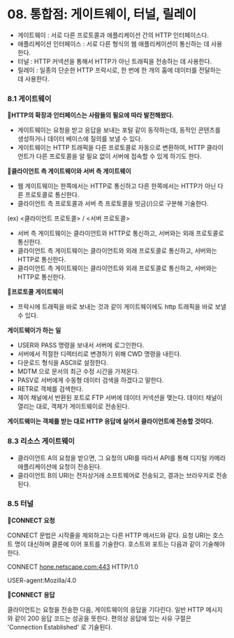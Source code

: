 # 08. 통합점: 게이트웨이, 터널, 릴레이

- 게이트웨이 : 서로 다른 프로토콜과 애플리케이션 간의 HTTP 인터페이스다.
- 애플리케이션 인터페이스 : 서로 다른 형식의 웹 애플리케이션이 통신하는  데 사용한다.
- 터널 : HTTP 커넥션을 통해서 HTTP가 아닌 트래픽을 전송하는 데 사용한다.
- 릴레이 : 일종의 단순한 HTTP 프락시로, 한 번에 한 개의 홉에 데이터를 전달하는 데 사용한다.

### **8.1 게이트웨이**

**📝HTTP의 확장과 인터페이스는 사람들의 필요에 따라 발전해왔다.** 

- 게이트웨이는 요청을 받고 응답을 보내는 포털 같이 동작하는데, 동적인 콘텐츠를 생성하거나 데이터 베이스에 질의를 보낼 수 있다.
- 게이트웨이는 HTTP 트래픽을 다른 프로토콜로 자동으로 변환하여, HTTP 클라이언트가 다른 프로토콜을 알 필요 없이 서버에 접속할 수 있게 하기도 한다.

**📝클라이언트 측 게이트웨이와 서버 측 게이트웨이**

- 웹 게이트웨이는 한쪽에서는 HTTP로 통신하고 다른 한쪽에서는 HTTP가 아닌 다른 프로토콜로 통신한다.
- 클라이언트 측 프로토콜과 서버 측 프로토콜을 빗금(/)으로 구분해 기술한다.

(ex) <클라이언트 프로토콜> / <서버 프로토콜>

- 서버 측 게이트웨이는 클라이언트와 HTTP로 통신하고, 서버와는 외래 프로토콜로 통신한다.
- 클라이언트 측 게이트웨이는 클라이언트와 외래 프로토콜로 통신하고, 서버와는 HTTP로 통신한다.
- 클라이언트 측 게이트웨이는 클라이언트와 외래 프로토콜로 통신하고, 서버와는 HTTP로 통신한다.

**📝프로토콜 게이트웨이**

- 프락시에 트래픽을 바로 보내는 것과 같이 게이트웨이에도 http 트래픽을 바로 보낼 수 있다.

**게이트웨이가 하는 일** 

- USER와 PASS 명령을 보내서 서버에 로그인한다.
- 서버에서 적절한 디렉터리로 변경하기 위해 CWD 명령을 내린다.
- 다운로드 형식을 ASCII로 설정한다.
- MDTM 으로 문서의 최근 수정 시간을 가져온다.
- PASV로 서버에게 수동형 데이터 검색을 하겠다고 말한다.
- RETR로 객체를 검색한다.
- 제어 채널에서 반환된 포트로 FTP 서버에 데이터 커넥션을 맺는다. 데이터 채널이 열리는 대로, 객체가 게이트웨이로 전송된다.

**게이트웨이는 객체를 받는 대로 HTTP 응답에 실어서 클라이언트에 전송할 것이다.**

### 8.3 리소스 게이트웨이

- 클라이언트 A의 요청을 받으면, 그 요청의 URI를 따라서 API를 통해 디지털 카메라 애플리케이션에 요청이 전송된다.
- 클라이언트 B의 URI는 전자상거래 소프트웨어로 전송되고, 결과는 브라우저로 전송된다.

### 8.5 터널

**📝CONNECT 요청**

CONNECT 문법은 시작줄을 제외하고는 다른 HTTP 메서드와 같다. 요청 URI는 호스트 명이 대신하며 클론에 이어 포트를 기술한다. 호스트와 포트는 다음과 같이 기술해야 한다. 

CONNECT [hone.netscape.com:443](http://hone.netscape.com:443) HTTP/1.0 

USER-agent:Mozilla/4.0 

**📝CONNECT 응답**

클라이언트는 요청을 전송한 다음, 게이트웨이의 응답을 기다린다. 일반 HTTP 메시지와 같이 200 응답 코드는 성공을 뜻한다. 편의상 응답에 있는 사유 구절은 'Connection Established' 로 기술된다.
